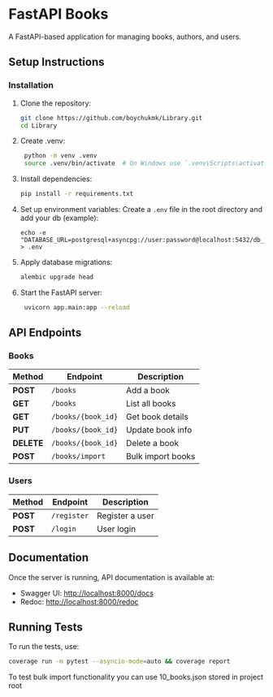 
# FastAPI Books

A FastAPI-based application for managing books, authors, and users.

## Setup Instructions



### Installation

1. Clone the repository:
   ```sh
   git clone https://github.com/boychukmk/Library.git
   cd Library
   ```
2. Create .venv:
   ```sh
    python -m venv .venv
    source .venv/bin/activate  # On Windows use `.venv\Scripts\activate`
   ``` 

3. Install dependencies:
   ```sh
   pip install -r requirements.txt
   ```

4. Set up environment variables:
   Create a `.env` file in the root directory and add your db (example):
   ```
   echo -e "DATABASE_URL=postgresql+asyncpg://user:password@localhost:5432/db_name" > .env
   ```

5. Apply database migrations:
   ```sh
   alembic upgrade head
   ```

5. Start the FastAPI server:
   ```sh
    uvicorn app.main:app --reload
   ```

## API Endpoints

### Books

| Method  | Endpoint                | Description      |
|---------|-------------------------|------------------|
| **POST**   | `/books`            | Add a book       |
| **GET**    | `/books`            | List all books   |
| **GET**    | `/books/{book_id}`  | Get book details |
| **PUT**    | `/books/{book_id}`  | Update book info |
| **DELETE** | `/books/{book_id}`  | Delete a book    |
| **POST**   | `/books/import`     | Bulk import books |

### Users

| Method  | Endpoint    | Description     |
|---------|------------|-----------------|
| **POST**   | `/register` | Register a user  |
| **POST**   | `/login`    | User login       |

## Documentation
Once the server is running, API documentation is available at:
- Swagger UI: [http://localhost:8000/docs](http://localhost:8000/docs)
- Redoc: [http://localhost:8000/redoc](http://localhost:8000/redoc)

## Running Tests
To run the tests, use:
```sh
coverage run -m pytest --asyncio-mode=auto && coverage report
```

To test bulk import functionality you can use 10_books.json stored in project root
